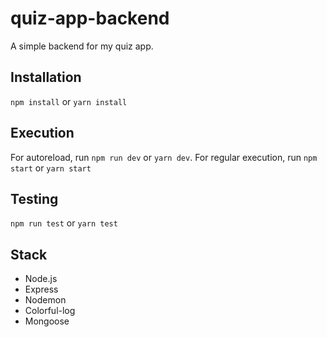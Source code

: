 # quiz-app-backend

A simple backend for my quiz app.

## Installation
`npm install` or `yarn install`

## Execution
For autoreload, run `npm run dev` or `yarn dev`.
For regular execution, run `npm start` or `yarn start`

## Testing
`npm run test` or `yarn test`

## Stack
- Node.js
- Express
- Nodemon
- Colorful-log
- Mongoose
